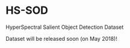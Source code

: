 # HS-SOD
HyperSpectral Salient Object Detection Dataset 

Dataset will be released soon (on May 2018)!
